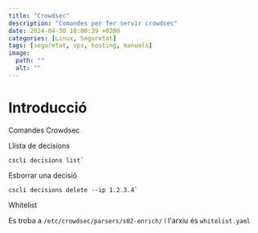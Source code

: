 ```yaml
---
title: "Crowdsec"
description: "Comandes per fer servir crowdsec"
date: 2024-04-30 10:00:39 +0200
categories: [Linux, Seguretat]
tags: [seguretat, vps, hosting, manuals]
image:
  path: ""
  alt: ""
---
```


# Introducció

Comandes Crowdsec

Llista de decisions

```
cscli decisions list`
```

Esborrar una decisió

```
cscli decisions delete --ip 1.2.3.4`
```

Whitelist

Es troba a `/etc/crowdsec/parsers/s02-enrich/` i l'arxiu és `whitelist.yaml`



